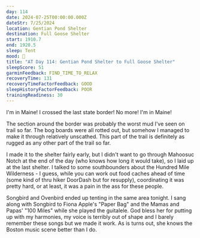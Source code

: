 ```yaml
---
day: 114
date: 2024-07-25T00:00:00.000Z
dateStr: 7/25/2024
location: Gentian Pond Shelter
destination: Full Goose Shelter
start: 1910.7
end: 1920.5
sleep: Tent
mood: 🙂
title: "AT Day 114: Gentian Pond Shelter to Full Goose Shelter"
sleepScore: 51
garminFeedback: FIND_TIME_TO_RELAX
recoveryTime: 131
recoveryTimeFactorFeedback: GOOD
sleepHistoryFactorFeedback: POOR
trainingReadiness: 30
---
```

I'm in Maine! I crossed the last state border! No more! I'm in Maine!

The section around the border was probably the worst mud I've seen on trail so far. The bog boards were all rotted out, but somehow I managed to make it through relatively unscathed. This part of the trail is definitely as rugged as any other part of the trail so far.

I made it to the shelter fairly early, but I didn't want to go through Mahoosuc Notch at the end of the day (who knows how long it would take), so I laid up at the last shelter. I talked to some southbounders about the Hundred Mile Wilderness - I guess, while you can work out food caches ahead of time (some kind of thru hiker DoorDash but for resupply), coordinating it was pretty hard, or at least, it was a pain in the ass for these people.

Songbird and Ovenbird ended up tenting in the same area tonight. I sang along with Songbird to Fiona Apple's "Paper Bag" and the Mamas and Papas' "100 Miles" while she played the guitalele. God bless her for putting up with my harmonies, my voice is terribly out of shape and I barely remember these songs but we made it work. As is turns out, she knows the Boston music scene better than I do.
